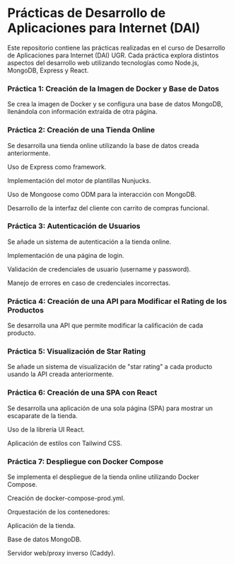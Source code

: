 # Prácticas de Desarrollo de Aplicaciones para Internet (DAI)

Este repositorio contiene las prácticas realizadas en el curso de Desarrollo de Aplicaciones para Internet (DAI) UGR. Cada práctica explora distintos aspectos del desarrollo web utilizando tecnologías como Node.js, MongoDB, Express y React.

### Práctica 1: Creación de la Imagen de Docker y Base de Datos

Se crea la imagen de Docker y se configura una base de datos MongoDB, llenándola con información extraída de otra página.


### Práctica 2: Creación de una Tienda Online

Se desarrolla una tienda online utilizando la base de datos creada anteriormente.

Uso de Express como framework.

Implementación del motor de plantillas Nunjucks.

Uso de Mongoose como ODM para la interacción con MongoDB.

Desarrollo de la interfaz del cliente con carrito de compras funcional.

### Práctica 3: Autenticación de Usuarios

Se añade un sistema de autenticación a la tienda online.

Implementación de una página de login.

Validación de credenciales de usuario (username y password).

Manejo de errores en caso de credenciales incorrectas.

### Práctica 4: Creación de una API para Modificar el Rating de los Productos

Se desarrolla una API que permite modificar la calificación de cada producto.

### Práctica 5: Visualización de Star Rating

Se añade un sistema de visualización de "star rating" a cada producto usando la API creada anteriormente.


### Práctica 6: Creación de una SPA con React

Se desarrolla una aplicación de una sola página (SPA) para mostrar un escaparate de la tienda.

Uso de la librería UI React.

Aplicación de estilos con Tailwind CSS.


### Práctica 7: Despliegue con Docker Compose

Se implementa el despliegue de la tienda online utilizando Docker Compose.

Creación de docker-compose-prod.yml.

Orquestación de los contenedores:

Aplicación de la tienda.

Base de datos MongoDB.

Servidor web/proxy inverso (Caddy).
